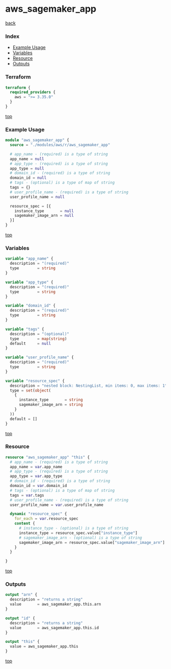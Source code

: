 # aws_sagemaker_app

[back](../aws.md)

### Index

- [Example Usage](#example-usage)
- [Variables](#variables)
- [Resource](#resource)
- [Outputs](#outputs)

### Terraform

```terraform
terraform {
  required_providers {
    aws = ">= 3.35.0"
  }
}
```

[top](#index)

### Example Usage

```terraform
module "aws_sagemaker_app" {
  source = "./modules/aws/r/aws_sagemaker_app"

  # app_name - (required) is a type of string
  app_name = null
  # app_type - (required) is a type of string
  app_type = null
  # domain_id - (required) is a type of string
  domain_id = null
  # tags - (optional) is a type of map of string
  tags = {}
  # user_profile_name - (required) is a type of string
  user_profile_name = null

  resource_spec = [{
    instance_type       = null
    sagemaker_image_arn = null
  }]
}
```

[top](#index)

### Variables

```terraform
variable "app_name" {
  description = "(required)"
  type        = string
}

variable "app_type" {
  description = "(required)"
  type        = string
}

variable "domain_id" {
  description = "(required)"
  type        = string
}

variable "tags" {
  description = "(optional)"
  type        = map(string)
  default     = null
}

variable "user_profile_name" {
  description = "(required)"
  type        = string
}

variable "resource_spec" {
  description = "nested block: NestingList, min items: 0, max items: 1"
  type = set(object(
    {
      instance_type       = string
      sagemaker_image_arn = string
    }
  ))
  default = []
}
```

[top](#index)

### Resource

```terraform
resource "aws_sagemaker_app" "this" {
  # app_name - (required) is a type of string
  app_name = var.app_name
  # app_type - (required) is a type of string
  app_type = var.app_type
  # domain_id - (required) is a type of string
  domain_id = var.domain_id
  # tags - (optional) is a type of map of string
  tags = var.tags
  # user_profile_name - (required) is a type of string
  user_profile_name = var.user_profile_name

  dynamic "resource_spec" {
    for_each = var.resource_spec
    content {
      # instance_type - (optional) is a type of string
      instance_type = resource_spec.value["instance_type"]
      # sagemaker_image_arn - (optional) is a type of string
      sagemaker_image_arn = resource_spec.value["sagemaker_image_arn"]
    }
  }

}
```

[top](#index)

### Outputs

```terraform
output "arn" {
  description = "returns a string"
  value       = aws_sagemaker_app.this.arn
}

output "id" {
  description = "returns a string"
  value       = aws_sagemaker_app.this.id
}

output "this" {
  value = aws_sagemaker_app.this
}
```

[top](#index)
